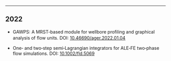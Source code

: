 ---
## 2022

- GAWPS: A MRST-based module for wellbore proﬁling and graphical analysis of ﬂow units. DOI: [10.46690/ager.2022.01.04](https://doi.org/10.46690/ager.2022.01.04)

- One‐ and two‐step semi‐Lagrangian integrators for ALE‐FE two‐phase flow simulations. DOI: [10.1002/fld.5069](https://doi.org/10.1002/fld.5069)
